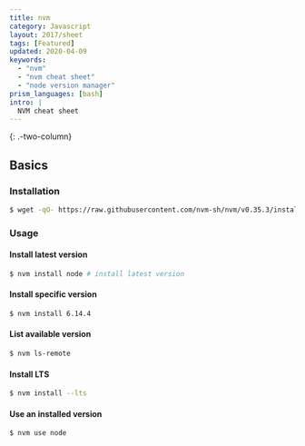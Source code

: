 ```yaml
---
title: nvm
category: Javascript
layout: 2017/sheet
tags: [Featured]
updated: 2020-04-09
keywords:
  - "nvm"
  - "nvm cheat sheet"
  - "node version manager"
prism_languages: [bash]
intro: |
  NVM cheat sheet
---
```


{: .-two-column}

## Basics

### Installation

```bash
$ wget -qO- https://raw.githubusercontent.com/nvm-sh/nvm/v0.35.3/install.sh | bash
```

### Usage

#### Install latest version

```bash
$ nvm install node # install latest version
```

#### Install specific version

```bash
$ nvm install 6.14.4
```

#### List available version

```bash
$ nvm ls-remote
```

#### Install LTS

```bash
$ nvm install --lts
```

#### Use an installed version

```bash
$ nvm use node
```